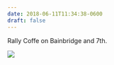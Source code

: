 ```yaml
---
date: 2018-06-11T11:34:38-0600
draft: false
---
```


Rally Coffe on Bainbridge and 7th.

![](/images/2018/31eb03f978.jpg)

